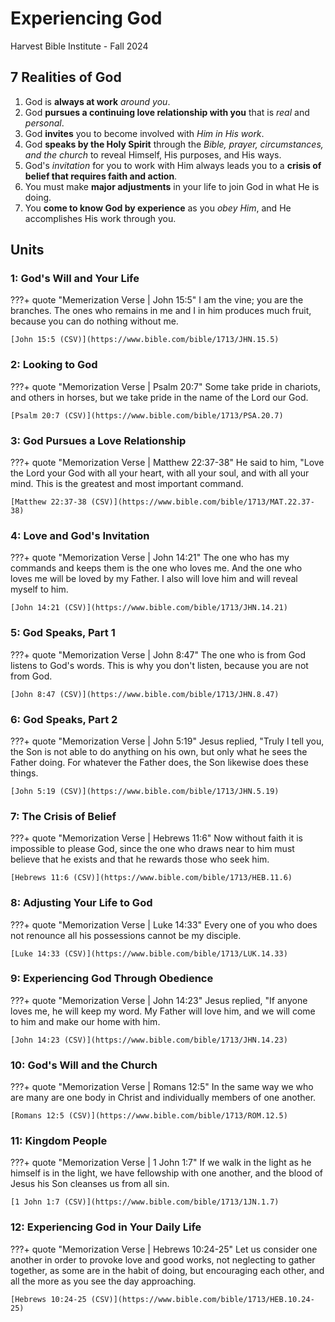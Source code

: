 # Experiencing God
Harvest Bible Institute - Fall 2024

## 7 Realities of God
1. God is **always at work** *around you*.
2. God **pursues a continuing love relationship with you** that is *real* and *personal*.
3. God **invites** you to become involved with *Him in His work*.
4. God **speaks by the Holy Spirit** through the *Bible, prayer, circumstances, and the church* to reveal Himself, His purposes, and His ways.
5. God's *invitation* for you to work with Him always leads you to a **crisis of belief that requires faith and action**.
6. You must make **major adjustments** in your life to join God in what He is doing.
7. You **come to know God by experience** as you *obey Him*, and He accomplishes His work through you.

## Units
### 1: God's Will and Your Life
???+ quote "Memerization Verse | John 15:5"
    I am the vine; you are the branches. The ones who remains in me and I in him produces much fruit, because you can do nothing without me.

    [John 15:5 (CSV)](https://www.bible.com/bible/1713/JHN.15.5)

### 2: Looking to God
???+ quote "Memorization Verse | Psalm 20:7"
    Some take pride in chariots, and others in horses, but we take pride in the name of the Lord our God.

    [Psalm 20:7 (CSV)](https://www.bible.com/bible/1713/PSA.20.7)

### 3: God Pursues a Love Relationship
???+ quote "Memorization Verse | Matthew 22:37-38"
    He said to him, "Love the Lord your God with all your heart, with all your soul, and with all your mind. This is the greatest and most important command.

    [Matthew 22:37-38 (CSV)](https://www.bible.com/bible/1713/MAT.22.37-38)

### 4: Love and God's Invitation
???+ quote "Memorization Verse | John 14:21"
    The one who has my commands and keeps them is the one who loves me. And the one who loves me will be loved by my Father. I also will love him and will reveal myself to him.

    [John 14:21 (CSV)](https://www.bible.com/bible/1713/JHN.14.21)

### 5: God Speaks, Part 1
???+ quote "Memorization Verse | John 8:47"
    The one who is from God listens to God's words. This is why you don't listen, because you are not from God.

    [John 8:47 (CSV)](https://www.bible.com/bible/1713/JHN.8.47)

### 6: God Speaks, Part 2
???+ quote "Memorization Verse | John 5:19"
    Jesus replied, "Truly I tell you, the Son is not able to do anything on his own, but only what he sees the Father doing. For whatever the Father does, the Son likewise does these things.

    [John 5:19 (CSV)](https://www.bible.com/bible/1713/JHN.5.19)

### 7: The Crisis of Belief
???+ quote "Memorization Verse | Hebrews 11:6"
    Now without faith it is impossible to please God, since the one who draws near to him must believe that he exists and that he rewards those who seek him.

    [Hebrews 11:6 (CSV)](https://www.bible.com/bible/1713/HEB.11.6)

### 8: Adjusting Your Life to God
???+ quote "Memorization Verse | Luke 14:33"
    Every one of you who does not renounce all his possessions cannot be my disciple.

    [Luke 14:33 (CSV)](https://www.bible.com/bible/1713/LUK.14.33)

### 9: Experiencing God Through Obedience
???+ quote "Memorization Verse | John 14:23"
    Jesus replied, "If anyone loves me, he will keep my word. My Father will love him, and we will come to him and make our home with him.

    [John 14:23 (CSV)](https://www.bible.com/bible/1713/JHN.14.23)

### 10: God's Will and the Church
???+ quote "Memorization Verse | Romans 12:5"
    In the same way we who are many are one body in Christ and individually members of one another.

    [Romans 12:5 (CSV)](https://www.bible.com/bible/1713/ROM.12.5)

### 11: Kingdom People
???+ quote "Memorization Verse | 1 John 1:7"
    If we walk in the light as he himself is in the light, we have fellowship with one another, and the blood of Jesus his Son cleanses us from all sin.

    [1 John 1:7 (CSV)](https://www.bible.com/bible/1713/1JN.1.7)

### 12: Experiencing God in Your Daily Life
???+ quote "Memorization Verse | Hebrews 10:24-25"
    Let us consider one another in order to provoke love and good works, not neglecting to gather together, as some are in the habit of doing, but encouraging each other, and all the more as you see the day approaching.

    [Hebrews 10:24-25 (CSV)](https://www.bible.com/bible/1713/HEB.10.24-25)
